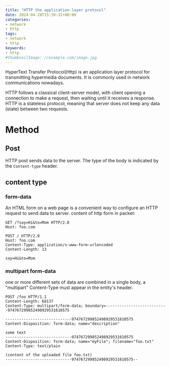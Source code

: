 ```yaml
---
title: "HTTP the application-layer protocol"
date: 2024-04-28T15:39:31+08:00
categories:
- network
- http
tags:
- network
- http
keywords:
- http
#thumbnailImage: //example.com/image.jpg
---
```


HyperText Transfer Protocol(Http) is an application layer protocol for transmitting hypermedia documents. It is commonly used in network communications nowadays.

<!--more-->


HTTP follows a classical client-server model, with client opening a connection to make a request, then waiting until it receives a response. HTTP is a stateless protocol, meaning that server does not keep any data (state) between two requests.


# Method

## Post

HTTP post sends data to the server. The type of the body is indicated by the `Content-type` header.

## content type


### form-data
An HTML form on a web page is a convenient way to configure an HTTP request to send data to server.
content of http form in packet:
```
GET /?say=Hi&to=Mom HTTP/2.0
Host: foo.com
```
```
POST / HTTP/2.0
Host: foo.com
Content-Type: application/x-www-form-urlencoded
Content-Length: 13

say=Hi&to=Mom
```

### multipart form-data
one or more different sets of data are combined in a single body, a "multipart" Content-Type must appear in the entity's header.

```
POST /foo HTTP/1.1
Content-Length: 68137
Content-Type: multipart/form-data; boundary=---------------------------974767299852498929531610575

-----------------------------974767299852498929531610575
Content-Disposition: form-data; name="description"

some text
-----------------------------974767299852498929531610575
Content-Disposition: form-data; name="myFile"; filename="foo.txt"
Content-Type: text/plain

(content of the uploaded file foo.txt)
-----------------------------974767299852498929531610575--

```


